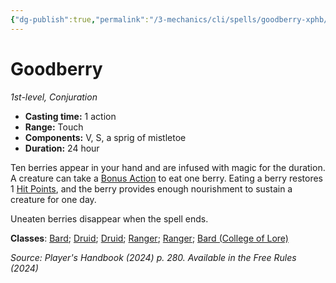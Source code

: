 ```yaml
---
{"dg-publish":true,"permalink":"/3-mechanics/cli/spells/goodberry-xphb/","tags":["ttrpg-cli/compendium/src/5e/xphb","ttrpg-cli/spell/class/bard","ttrpg-cli/spell/class/druid","ttrpg-cli/spell/class/ranger","ttrpg-cli/spell/feat/magic-initiate","ttrpg-cli/spell/level/1st-level","ttrpg-cli/spell/school/conjuration","ttrpg-cli/spell/subclass/college-of-lore"],"created":"2025-03-01T17:25:24.653-05:00","updated":"2025-04-01T12:21:34.706-04:00"}
---
```


# Goodberry
*1st-level, Conjuration*  


- **Casting time:** 1 action
- **Range:** Touch
- **Components:** V, S, a sprig of mistletoe
- **Duration:** 24 hour

Ten berries appear in your hand and are infused with magic for the duration. A creature can take a [Bonus Action](3-Mechanics/CLI/rules/variant-rules/bonus-action-xphb.md) to eat one berry. Eating a berry restores 1 [Hit Points](3-Mechanics/CLI/rules/variant-rules/hit-points-xphb.md), and the berry provides enough nourishment to sustain a creature for one day.

Uneaten berries disappear when the spell ends.

**Classes**: [Bard](list-spells-classes-bard); [Druid](list-spells-classes-druid); [Druid](list-spells-classes-druid); [Ranger](list-spells-classes-ranger); [Ranger](list-spells-classes-ranger); [Bard (College of Lore)](list-spells-classes-bard-xphb-college-of-lore-xphb)

*Source: Player's Handbook (2024) p. 280. Available in the Free Rules (2024)*